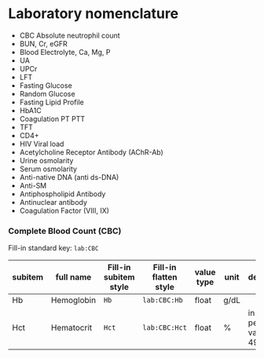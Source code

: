 # Laboratory nomenclature

- CBC  Absolute neutrophil count
- BUN, Cr, eGFR
- Blood Electrolyte, Ca, Mg, P
- UA
- UPCr
- LFT
- Fasting Glucose
- Random Glucose
- Fasting Lipid Profile
- HbA1C
- Coagulation PT PTT
- TFT
- CD4+
- HIV Viral load
- Acetylcholine Receptor Antibody (AChR-Ab)
- Urine osmolarity
- Serum osmolarity
- Anti-native DNA (anti ds-DNA)
- Anti-SM
- Antiphospholipid Antibody
- Antinuclear antibody
- Coagulation Factor  (VIII, IX)

### Complete Blood Count (CBC)

Fill-in standard key: `lab:CBC`

| subitem | full name  | Fill-in subitem style | Fill-in flatten style | value type | unit | description                   |
| ------- | ---------- | --------------------- | --------------------- | ---------- | ---- | ----------------------------- |
| Hb      | Hemoglobin | `Hb`                  | `lab:CBC:Hb`          | float      | g/dL |                               |
| Hct     | Hematocrit | `Hct`                 | `lab:CBC:Hct`         | float      | %    | in percentage value e.g. 49.1 |


